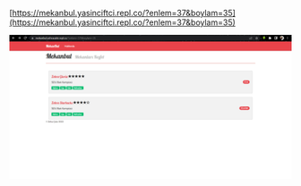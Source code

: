 [https://mekanbul.yasinciftci.repl.co/?enlem=37&boylam=35](https://mekanbul.yasinciftci.repl.co/?enlem=37&boylam=35)

![odev7ekranGoruntusu.PNG](/images/odev7ekranGoruntusu.PNG)
